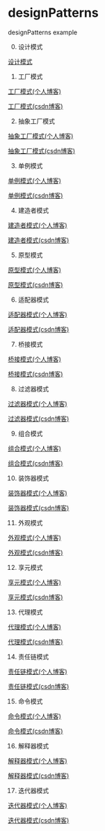 # designPatterns
designPatterns example 

0. 设计模式

[设计模式](http://fk5431.com/20170616/Design_pattern/start/)

1. 工厂模式

[工厂模式(个人博客)](http://fk5431.com/20170617/Design_pattern/factory_pattern/)

[工厂模式(csdn博客)](http://blog.csdn.net/fk5431/article/details/73411749)

2. 抽象工厂模式

[抽象工厂模式(个人博客)](http://fk5431.com/20170618/Design_pattern/abstract-factory-pattern/)

[抽象工厂模式(csdn博客)](http://blog.csdn.net/fk5431/article/details/73461839)


3. 单例模式

[单例模式(个人博客)](http://fk5431.com/20170619/Design_pattern/singleton-pattern/)

[单例模式(csdn博客)](http://blog.csdn.net/fk5431/article/details/73477626)


4. 建造者模式

[建造者模式(个人博客)](http://fk5431.com/20170716/Design_pattern/builder/)

[建造者模式(csdn博客)](http://blog.csdn.net/fk5431/article/details/75984474)


5. 原型模式

[原型模式(个人博客)](http://fk5431.com/20170724/Design_pattern/Prototype/)

[原型模式(csdn博客)](http://blog.csdn.net/fk5431/article/details/76049671)


6. 适配器模式

[适配器模式(个人博客)](http://fk5431.com/20170725/Design_pattern/Adapter/)

[适配器模式(csdn博客)](http://blog.csdn.net/fk5431/article/details/76074686)


7. 桥接模式

[桥接模式(个人博客)](http://fk5431.com/20170726/Design_pattern/Bridge/)

[桥接模式(csdn博客)](http://blog.csdn.net/fk5431/article/details/76158080)


8. 过滤器模式

[过滤器模式(个人博客)](http://fk5431.com/20170727/Design_pattern/filter/)

[过滤器模式(csdn博客)](http://blog.csdn.net/fk5431/article/details/76180436)


9. 组合模式

[组合模式(个人博客)](http://fk5431.com/20170729/Design_pattern/composite/)

[组合模式(csdn博客)](http://blog.csdn.net/fk5431/article/details/76402334)


10. 装饰器模式

[装饰器模式(个人博客)](http://fk5431.com/20170801/Design_pattern/decorator/)

[装饰器模式(csdn博客)](http://blog.csdn.net/fk5431/article/details/76541245)


11. 外观模式

[外观模式(个人博客)](http://fk5431.com/20170801/Design_pattern/facede/)

[外观模式(csdn博客)](http://blog.csdn.net/fk5431/article/details/76571701)


12. 享元模式

[享元模式(个人博客)](http://fk5431.com/20170801/Design_pattern/flyweight/)

[享元模式(csdn博客)](http://blog.csdn.net/fk5431/article/details/76590193)


13. 代理模式

[代理模式(个人博客)](http://fk5431.com/20170803/Design_pattern/proxy/)

[代理模式(csdn博客)](http://blog.csdn.net/fk5431/article/details/76690679)


14. 责任链模式

[责任链模式(个人博客)](http://fk5431.com/20170806/Design_pattern/chainOfResponsibility/)

[责任链模式(csdn博客)](http://blog.csdn.net/fk5431/article/details/76795912)

15. 命令模式

[命令模式(个人博客)]()

[命令模式(csdn博客)](http://blog.csdn.net/fk5431/article/details/76974810)


16. 解释器模式

[解释器模式(个人博客)]()

[解释器模式(csdn博客)](http://blog.csdn.net/fk5431/article/details/77281754)


17. 迭代器模式

[迭代器模式(个人博客)]()

[迭代器模式(csdn博客)]()














